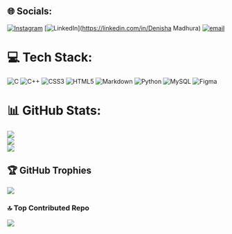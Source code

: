 
## 🌐 Socials:
[![Instagram](https://img.shields.io/badge/Instagram-%23E4405F.svg?logo=Instagram&logoColor=white)](https://instagram.com/denishamadhur) [![LinkedIn](https://img.shields.io/badge/LinkedIn-%230077B5.svg?logo=linkedin&logoColor=white)](https://linkedin.com/in/Denisha Madhura) [![email](https://img.shields.io/badge/Email-D14836?logo=gmail&logoColor=white)](mailto:denisha.madhura2007@gmail.com) 

# 💻 Tech Stack:
![C](https://img.shields.io/badge/c-%2300599C.svg?style=flat&logo=c&logoColor=white) ![C++](https://img.shields.io/badge/c++-%2300599C.svg?style=flat&logo=c%2B%2B&logoColor=white) ![CSS3](https://img.shields.io/badge/css3-%231572B6.svg?style=flat&logo=css3&logoColor=white) ![HTML5](https://img.shields.io/badge/html5-%23E34F26.svg?style=flat&logo=html5&logoColor=white) ![Markdown](https://img.shields.io/badge/markdown-%23000000.svg?style=flat&logo=markdown&logoColor=white) ![Python](https://img.shields.io/badge/python-3670A0?style=flat&logo=python&logoColor=ffdd54) ![MySQL](https://img.shields.io/badge/mysql-4479A1.svg?style=flat&logo=mysql&logoColor=white) ![Figma](https://img.shields.io/badge/figma-%23F24E1E.svg?style=flat&logo=figma&logoColor=white)
# 📊 GitHub Stats:
![](https://github-readme-stats.vercel.app/api?username=Denisha-Madhura&theme=dark&hide_border=false&include_all_commits=false&count_private=false)<br/>
![](https://github-readme-streak-stats.herokuapp.com/?user=Denisha-Madhura&theme=dark&hide_border=false)<br/>
![](https://github-readme-stats.vercel.app/api/top-langs/?username=Denisha-Madhura&theme=dark&hide_border=false&include_all_commits=false&count_private=false&layout=compact)

## 🏆 GitHub Trophies
![](https://github-profile-trophy.vercel.app/?username=Denisha-Madhura&theme=radical&no-frame=false&no-bg=true&margin-w=4)

### 🔝 Top Contributed Repo
![](https://github-contributor-stats.vercel.app/api?username=Denisha-Madhura&limit=5&theme=dark&combine_all_yearly_contributions=true)
